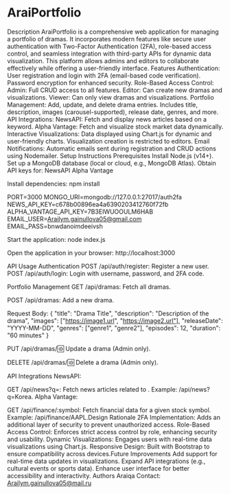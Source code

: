 # AraiPortfolio
Description
AraiPortfolio is a comprehensive web application for managing a portfolio of dramas. It incorporates modern features like secure user authentication with Two-Factor Authentication (2FA), role-based access control, and seamless integration with third-party APIs for dynamic data visualization. This platform allows admins and editors to collaborate effectively while offering a user-friendly interface.
Features
Authentication:
User registration and login with 2FA (email-based code verification).
Password encryption for enhanced security.
Role-Based Access Control:
Admin: Full CRUD access to all features.
Editor: Can create new dramas and visualizations.
Viewer: Can only view dramas and visualizations.
Portfolio Management:
Add, update, and delete drama entries.
Includes title, description, images (carousel-supported), release date, genres, and more.
API Integrations:
NewsAPI: Fetch and display news articles based on a keyword.
Alpha Vantage: Fetch and visualize stock market data dynamically.
Interactive Visualizations:
Data displayed using Chart.js for dynamic and user-friendly charts.
Visualization creation is restricted to editors.
Email Notifications:
Automatic emails sent during registration and CRUD actions using Nodemailer.
Setup Instructions
Prerequisites
Install Node.js (v14+).
Set up a MongoDB database (local or cloud, e.g., MongoDB Atlas).
Obtain API keys for:
NewsAPI
Alpha Vantage



Install dependencies:
npm install

PORT=3000
MONGO_URI=mongodb://127.0.0.1:27017/auth2fa
NEWS_API_KEY=c678b00896ea4a6390203412760f72fb
ALPHA_VANTAGE_API_KEY=7B3EIWUOOULM6HAB
EMAIL_USER=Arailym.gainullova05@gmail.com
EMAIL_PASS=bnwdanoimdeeivsh


Start the application:
node index.js

Open the application in your browser:
http://localhost:3000


API Usage
Authentication
POST /api/auth/register: Register a new user.
POST /api/auth/login: Login with username, password, and 2FA code.

Portfolio Management
GET /api/dramas: Fetch all dramas.

POST /api/dramas: Add a new drama.

Request Body:
{
  "title": "Drama Title",
  "description": "Description of the drama",
  "images": ["https://image1.url", "https://image2.url"],
  "releaseDate": "YYYY-MM-DD",
  "genres": ["genre1", "genre2"],
  "episodes": 12,
  "duration": "60 minutes"
}


PUT /api/dramas/:id: Update a drama (Admin only).

DELETE /api/dramas/:id: Delete a drama (Admin only).

API Integrations
NewsAPI:

GET /api/news?q=<keyword>: Fetch news articles related to <keyword>.
Example: /api/news?q=Korea.
Alpha Vantage:

GET /api/finance/:symbol: Fetch financial data for a given stock symbol.
Example: /api/finance/AAPL.Design Rationale
2FA Implementation: Adds an additional layer of security to prevent unauthorized access.
Role-Based Access Control: Enforces strict access control by role, enhancing security and usability.
Dynamic Visualizations: Engages users with real-time data visualizations using Chart.js.
Responsive Design: Built with Bootstrap to ensure compatibility across devices.Future Improvements
Add support for real-time data updates in visualizations.
Expand API integrations (e.g., cultural events or sports data).
Enhance user interface for better accessibility and interactivity.
Authors
Araiqa
Contact: Arailym.gainullova05@mail.ru

